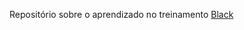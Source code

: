 Repositório sobre o aprendizado no treinamento <a href="https://black.onebitcode.com/" target="_blank">Black</a>
